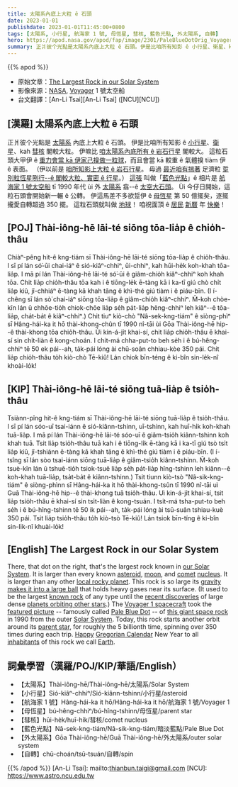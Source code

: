 ```yaml
---
title: 太陽系內底上大粒 ê 石頭
date: 2023-01-01
publishdate: 2023-01-01T11:45:00+0800
tags: [太陽系, 小行星, 航海家 1 號, 母恆星, 彗核, 藍色光點, 外太陽系, 自轉]
hero: https://apod.nasa.gov/apod/fap/image/2301/PaleBlueDotOrig_Voyager1_960.jpg
summary: 正爿彼个光點是太陽系內底上大粒 ê 石頭。伊是比咱所有知影 ê 小行星、衛星、kah 彗星核閣較大粒。
---
```


{{% apod %}}

- 原始文章：[The Largest Rock in our Solar System](https://apod.nasa.gov/apod/ap230101.html)
- 影像來源：[NASA](https://www.nasa.gov/), [Voyager](https://voyager.jpl.nasa.gov/) 1 號太空船
- 台文翻譯：[An-Li Tsai][An-Li Tsai] ([NCU][NCU])

## [漢羅] 太陽系內底上大粒 ê 石頭
正爿彼个光點是 [太陽系][our Solar System] 內底上大粒 ê 石頭。
伊是比咱所有知影 ê [小行星][asteroid]、[衛星][moon]、kah [彗][comet][核][nucleus] 閣較大粒。
伊嘛比 [咱太陽系內底所有 ê 岩石行星][local rocky planet] 閣較大。
這粒石頭大甲伊 ê [重力會當 kā 伊家己搝做一粒球][gravity makes it into a large ball]，而且會當 kā 較重 ê 氣體搝 tiàm 伊 ê 表面。
（伊以前是 [咱所知影上大粒 ê 岩石行星][known rock]。
毋過 [最近咱有揣著][recent discoveries] 足濟粒 [踅別粒恆星咧行--ê 閣較大粒、實密 ê 行星][planets orbiting other stars]。）
[這張][featured picture] 叫做「[藍色光點][Pale Blue Dot]」ê 相片是 [航海家 1 號太空船][Voyager 1 spacecraft] tī 1990 年代 ùi 外 [太陽系][Solar System] 翕--ê [太空大石頭][this giant space rock]。
Ùi 今仔日開始，這粒石頭會開始新一輾 ê 公轉。
伊這馬差不多欲踅伊 ê [母恆星][parent star] 第 50 億擺矣，逐擺攏愛自轉超過 350 擺。
這粒石頭就叫做 [地球][Earth]！
咱祝面頂 ê [居民][inhabitants] [新曆][Gregorian Calendar] 年 [快樂][Happy]！


## [POJ] Thài-iông-hē lāi-té siōng tōa-lia̍p ê chio̍h-thâu
Chiàⁿ-pêng hit-ê kng-tiám sī Thài-iông-hē lāi-té siōng tōa-lia̍p ê chio̍h-thâu.
I sī pí lán só͘-ūi chai-iáⁿ ê sió-kiâⁿ-chhiⁿ, ūi-chhiⁿ, kah hūi-he̍k koh-khah tōa-lia̍p.
I mā pí lán Thài-iông-hē lāi-té só͘-ūi ê giâm-chio̍h kiâⁿ-chhiⁿ koh khah tōa.
Chit lia̍p chio̍h-thâu tōa kah i ê tiōng-le̍k ē-tàng kā i ka-tī giú chò chi̍t lia̍p kiû, jî-chhiáⁿ ē-tàng kā khah tāng ê khì-thé giú tiàm i ê piáu-bīn.
(I í-chêng sī lán sò͘ chai-iáⁿ siōng tōa-lia̍p ê giâm-chio̍h kiâⁿ-chhiⁿ.
M̄-koh chòe-kīn lán ū chhōe-tio̍h chiok-chōe lia̍p se̍h pa̍t-lia̍p hêng-chhiⁿ leh kiâⁿ--ê tōa-lia̍p, cha̍t-ba̍t ê kiâⁿ-chhiⁿ.)
Chit tiuⁿ kiò-chò "Nâ-sek-kng-tiám" ê siòng-phìⁿ sī Hâng-hái-ka it hō thài-khong-chûn tī 1990 nî-tāi ùi Gōa Thài-iông-hē hip--ê thài-khong tōa chio̍h-thâu.
Ùi kin-á-ji̍t khai-sí, chit lia̍p chio̍h-thâu ē khai-sí sin chi̍t-liàn ê kong-choán.
I chit-má chha-put-to beh se̍h i ê bú-hêng-chhiⁿ tē 50 ek pái--ah, ta̍k-pái lóng ài chū-soân chhiau-kòe 350 pái.
Chit lia̍p chio̍h-thâu to̍h kiò-chò Tē-kiû!
Lán chiok bīn-téng ê ki-bîn sin-le̍k-nî khoài-lo̍k!

## [KIP] Thài-iông-hē lāi-té siōng tuā-lia̍p ê tsio̍h-thâu
Tsiànn-pîng hit-ê kng-tiám sī Thài-iông-hē lāi-té siōng tuā-lia̍p ê tsio̍h-thâu.
I sī pí lán sóo-uī tsai-iánn ê sió-kiânn-tshinn, uī-tshinn, kah huī-hi̍k koh-khah tuā-lia̍p.
I mā pí lán Thài-iông-hē lāi-té sóo-uī ê giâm-tsio̍h kiânn-tshinn koh khah tuā.
Tsit lia̍p tsio̍h-thâu tuā kah i ê tiōng-li̍k ē-tàng kā i ka-tī giú tsò tsi̍t lia̍p kiû, jî-tshiánn ē-tàng kā khah tāng ê khì-thé giú tiàm i ê piáu-bīn.
(I í-tsîng sī lán sòo tsai-iánn siōng tuā-lia̍p ê giâm-tsio̍h kiânn-tshinn.
M̄-koh tsuè-kīn lán ū tshuē-tio̍h tsiok-tsuē lia̍p se̍h pa̍t-lia̍p hîng-tshinn leh kiânn--ê koh-khah tuā-lia̍p, tsa̍t-ba̍t ê kiânn-tshinn.)
Tsit tiunn kiò-tsò "Nâ-sik-kng-tiám" ê siòng-phìnn sī Hâng-hái-ka it hō thài-khong-tsûn tī 1990 nî-tāi uì Guā Thài-iông-hē hip--ê thài-khong tuā tsio̍h-thâu.
Uì kin-á-ji̍t khai-sí, tsit lia̍p tsio̍h-thâu ē khai-sí sin tsi̍t-liàn ê kong-tsuán.
I tsit-má tsha-put-to beh se̍h i ê bú-hîng-tshinn tē 50 ik pái--ah, ta̍k-pái lóng ài tsū-suân tshiau-kuè 350 pái.
Tsit lia̍p tsio̍h-thâu to̍h kiò-tsò Tē-kiû!
Lán tsiok bīn-tíng ê ki-bîn sin-li̍k-nî khuài-lo̍k!

## [English] The Largest Rock in our Solar System
There, that dot on the right, that's the largest rock known in [our Solar System][our Solar System].
It is larger than every known [asteroid][asteroid], [moon][moon], and [comet][comet] [nucleus][nucleus].
It is larger than any other [local rocky planet][local rocky planet].
This rock is so large its [gravity makes it into a large ball][gravity makes it into a large ball] that holds heavy gases near its surface.
(It used to be the largest [known rock][known rock] of any type until the [recent discoveries][recent discoveries] of large dense [planets orbiting other stars][planets orbiting other stars].) 
The [Voyager 1 spacecraft][Voyager 1 spacecraft] took the [featured picture][featured picture] -- famously called [Pale Blue Dot][Pale Blue Dot] -- of [this giant space rock][this giant space rock] in 1990 from the outer [Solar System][Solar System].
Today, this rock starts another orbit around its [parent star][parent star], for roughly the 5 billionth time, spinning over 350 times during each trip.
[Happy][Happy] [Gregorian Calendar][Gregorian Calendar] New Year to all [inhabitants][inhabitants] of this rock we call [Earth][Earth].


## 詞彙學習（漢羅/POJ/KIP/華語/English）
- 【太陽系】Thài-iông-hē/Thài-iông-hē/太陽系/Solar System
- 【小行星】Sió-kiâⁿ-chhiⁿ/Sió-kiânn-tshinn/小行星/asteroid
- 【航海家 1 號】Hâng-hái-ka it hō/Hâng-hái-ka it hō/航海家 1 號/Voyager 1
- 【母恆星】bú-hêng-chhiⁿ/bú-hîng-tshinn/母恆星/parent star
- 【彗核】hūi-he̍k/huī-hi̍k/彗核/comet nucleus
- 【藍色光點】Nâ-sek-kng-tiám/Nâ-sik-kng-tiám/暗淡藍點/Pale Blue Dot
- 【外太陽系】Gōa Thài-iông-hē/Guā Thài-iông-hē/外太陽系/outer solar system
- 【自轉】chū-choán/tsū-tsuán/自轉/spin


{{% /apod %}}
[An-Li Tsai]: mailto:thianbun.taigi@gmail.com
[NCU]: https://www.astro.ncu.edu.tw

[copyright]: https://apod.nasa.gov/apod/fap/lib/about_apod.html#srapply
[License]: https://creativecommons.org/licenses/by/2.0/

[our Solar System]:https://solarsystem.nasa.gov/solar-system/our-solar-system/in-depth/
[asteroid]:https://apod.nasa.gov/apod/ap100726.html
[moon]:https://apod.nasa.gov/apod/ap211011.html
[comet]:https://apod.nasa.gov/apod/ap210308.html
[nucleus]:https://apod.nasa.gov/apod/ap200712.html
[local rocky planet]:https://en.wikipedia.org/wiki/Terrestrial_planet
[gravity makes it into a large ball]:https://spaceplace.nasa.gov/planets-round/en/
[known rock]:https://apod.nasa.gov/apod/ap180507.html
[recent discoveries]:https://apod.nasa.gov/apod/ap220814.html
[planets orbiting other stars]:https://exoplanets.nasa.gov/what-is-an-exoplanet/in-depth/
[Voyager 1 spacecraft]:https://apod.nasa.gov/apod/ap220909.html
[featured picture]:https://en.wikipedia.org/wiki/File:Pale_Blue_Dot.png
[Pale Blue Dot]:https://en.wikipedia.org/wiki/Pale_Blue_Dot
[this giant space rock]:https://apod.nasa.gov/apod/ap200214.html
[Solar System]:https://apod.nasa.gov/apod/ap190214.html
[parent star]:https://solarsystem.nasa.gov/solar-system/sun/in-depth/
[Happy]:https://i.pinimg.com/236x/bf/f5/d0/bff5d074d399bdfec6071e9168398406--so-funny-funny-pics.jpg
[Gregorian Calendar]:https://en.wikipedia.org/wiki/Gregorian_calendar
[inhabitants]:https://apod.nasa.gov/apod/ap190818.html
[Earth]:https://apod.nasa.gov/apod/ap220206.html

